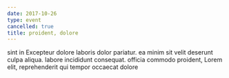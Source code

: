 ```yaml
---
date: 2017-10-26
type: event
cancelled: true
title: proident, dolore
---
```

sint in Excepteur dolore laboris dolor pariatur. ea minim sit velit deserunt culpa aliqua. labore incididunt consequat. officia commodo proident, Lorem elit, reprehenderit qui tempor occaecat dolore